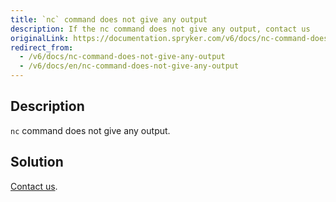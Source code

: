 ```yaml
---
title: `nc` command does not give any output
description: If the nc command does not give any output, contact us
originalLink: https://documentation.spryker.com/v6/docs/nc-command-does-not-give-any-output
redirect_from:
  - /v6/docs/nc-command-does-not-give-any-output
  - /v6/docs/en/nc-command-does-not-give-any-output
---
```


## Description
`nc` command does not give any output.

## Solution
[Contact us](https://support.spryker.com/hc/en-us).
